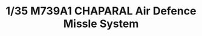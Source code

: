 ---
layout: product
title: "1/35 M739A1 CHAPARAL Air Defence Missle System"
price: "4200" 
desc: "Maketa"
img_path: "/assets/img/AFV35002.webp"
brand: "N/A"
available: false
special_offer: false
new: false
soon: false
cat: "010000"
subcat: "015100"
subsubcat: "0N/A"
sifra: "AFV35002"
popular: false
spec: false
---